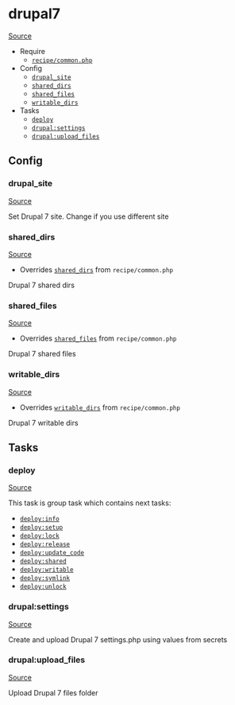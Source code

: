<!-- DO NOT EDIT THIS FILE! -->
<!-- Instead edit recipe/drupal7.php -->
<!-- Then run bin/docgen -->

# drupal7

[Source](/recipe/drupal7.php)



* Require
  * [`recipe/common.php`](/docs/recipe/common.md)
* Config
  * [`drupal_site`](#drupal_site)
  * [`shared_dirs`](#shared_dirs)
  * [`shared_files`](#shared_files)
  * [`writable_dirs`](#writable_dirs)
* Tasks
  * [`deploy`](#deploy)
  * [`drupal:settings`](#drupalsettings)
  * [`drupal:upload_files`](#drupalupload_files)

## Config
### drupal_site
[Source](/recipe/drupal7.php#L20)

Set Drupal 7 site. Change if you use different site

### shared_dirs
[Source](/recipe/drupal7.php#L23)

* Overrides [`shared_dirs`](/docs/recipe/common.md#shared_dirs) from `recipe/common.php`

Drupal 7 shared dirs

### shared_files
[Source](/recipe/drupal7.php#L28)

* Overrides [`shared_files`](/docs/recipe/common.md#shared_files) from `recipe/common.php`

Drupal 7 shared files

### writable_dirs
[Source](/recipe/drupal7.php#L33)

* Overrides [`writable_dirs`](/docs/recipe/common.md#writable_dirs) from `recipe/common.php`

Drupal 7 writable dirs


## Tasks
### deploy
[Source](/recipe/drupal7.php#L6)

This task is group task which contains next tasks:
* [`deploy:info`](/docs/recipe/deploy/info.md#deployinfo)
* [`deploy:setup`](/docs/recipe/deploy/setup.md#deploysetup)
* [`deploy:lock`](/docs/recipe/deploy/lock.md#deploylock)
* [`deploy:release`](/docs/recipe/deploy/release.md#deployrelease)
* [`deploy:update_code`](/docs/recipe/deploy/update_code.md#deployupdate_code)
* [`deploy:shared`](/docs/recipe/deploy/shared.md#deployshared)
* [`deploy:writable`](/docs/recipe/deploy/writable.md#deploywritable)
* [`deploy:symlink`](/docs/recipe/deploy/symlink.md#deploysymlink)
* [`deploy:unlock`](/docs/recipe/deploy/lock.md#deployunlock)


### drupal:settings
[Source](/recipe/drupal7.php#L39)

Create and upload Drupal 7 settings.php using values from secrets

### drupal:upload_files
[Source](/recipe/drupal7.php#L81)

Upload Drupal 7 files folder

